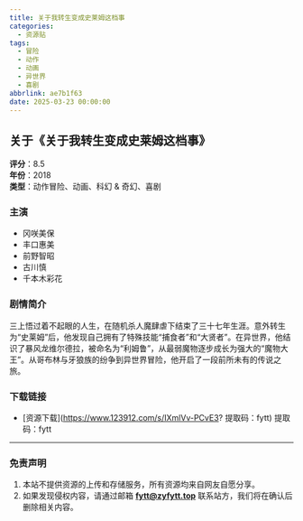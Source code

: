 ```yaml
---
title: 关于我转生变成史莱姆这档事
categories:
  - 资源贴
tags:
  - 冒险
  - 动作
  - 动画
  - 异世界
  - 喜剧
abbrlink: ae7b1f63
date: 2025-03-23 00:00:00
---
```


## 关于《关于我转生变成史莱姆这档事》

**评分**：8.5  
**年份**：2018  
**类型**：动作冒险、动画、科幻 & 奇幻、喜剧  

### 主演
- 冈咲美保
- 丰口惠美
- 前野智昭
- 古川慎
- 千本木彩花

### 剧情简介
三上悟过着不起眼的人生，在随机杀人魔肆虐下结束了三十七年生涯。意外转生为“史莱姆”后，他发现自己拥有了特殊技能“捕食者”和“大贤者”。在异世界，他结识了暴风龙维尔德拉，被命名为“利姆鲁”，从最弱魔物逐步成长为强大的“魔物大王”。从哥布林与牙狼族的纷争到异世界冒险，他开启了一段前所未有的传说之旅。

### 下载链接
- [资源下载](https://www.123912.com/s/IXmlVv-PCvE3? 提取码：fytt)
提取码：fytt
---

### 免责声明
1. 本站不提供资源的上传和存储服务，所有资源均来自网友自愿分享。
2. 如果发现侵权内容，请通过邮箱 **fytt@zyfytt.top** 联系站方，我们将在确认后删除相关内容。
